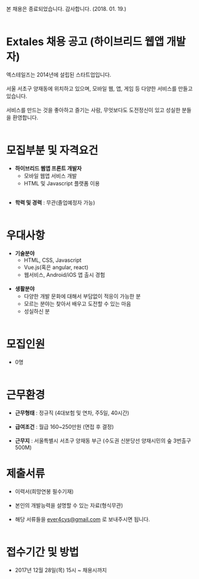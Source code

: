 
본 채용은 종료되었습니다. 감사합니다. (2018. 01. 19.)
<br><br>

# Extales 채용 공고 (하이브리드 웹앱 개발자)

엑스테일즈는 2014년에 설립된 스타트업입니다.<br /><br />
서울 서초구 양재동에 위치하고 있으며, 모바일 웹, 앱, 게임 등 다양한 서비스를 만들고 있습니다.<br /><br />
서비스를 만드는 것을 좋아하고 즐기는 사람, 무엇보다도 도전정신이 있고 성실한 분들을 환영합니다.<br /><br />


# 모집부분 및 자격요건<br />
- __하이브리드 웹앱 프론트 개발자__<br />
  - 모바일 웹앱 서비스 개발<br />
  - HTML 및 Javascript 플랫폼 이용<br /><br />

* __학력 및 경력__ : 무관(졸업예정자 가능)<br /><br />


# 우대사항<br />
* __기술분야__
  - HTML, CSS, Javascript
  - Vue.js(혹은 angular, react)
  - 웹서비스, Android/iOS 앱 출시 경험<br /><br />
* __생활분야__
  - 다양한 개발 문화에 대해서 부담없이 적응이 가능한 분
  - 모르는 분야는 찾아서 배우고 도전할 수 있는 마음
  - 성실하신 분<br /><br />


# 모집인원<br />
* 0명<br /><br />


# 근무환경<br />
* __근무형태__ : 정규직 (4대보험 및 연차, 주5일, 40시간)<br /><br />
* __급여조건__ : 월급 160~250만원 (면접 후 결정)<br /><br />
* __근무지__ : 서울특별시 서초구 양재동 부근 (수도권 신분당선 양재시민의 숲 3번출구 500M)<br />


# 제출서류
* 이력서(희망연봉 필수기재)<br /><br />
* 본인의 개발능력을 설명할 수 있는 자료(형식무관)<br /><br />
* 해당 서류들을 ever4cys@gmail.com 로 보내주시면 됩니다.<br /><br />

# 접수기간 및 방법
* 2017년 12월 28일(목) 15시 ~ 채용시까지 <br /><br />
